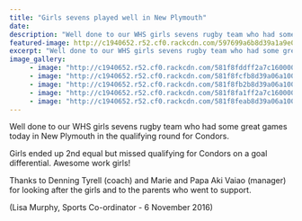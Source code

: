 ```yaml
---
title: "Girls sevens played well in New Plymouth"
date: 
description: "Well done to our WHS girls sevens rugby team who had some great games today in New Plymouth in the qualifying round for Condors."
featured-image: http://c1940652.r52.cf0.rackcdn.com/597699a6b8d39a1a9e000b03/Line-out-jump.jpg
excerpt: "Well done to our WHS girls sevens rugby team who had some great games today in New Plymouth in the qualifying round for Condors."
image_gallery:
     - image: "http://c1940652.r52.cf0.rackcdn.com/581f8fddff2a7c160000017a/running-with-ball.jpg"
     - image: "http://c1940652.r52.cf0.rackcdn.com/581f8fcfb8d39a06a1000184/lineout-just-before-jumping.jpg"
     - image: "http://c1940652.r52.cf0.rackcdn.com/581f8fb2b8d39a06a1000182/Line-out-jump.jpg"
     - image: "http://c1940652.r52.cf0.rackcdn.com/581f8fa1ff2a7c1600000177/in-a-huddle.jpg"
     - image: "http://c1940652.r52.cf0.rackcdn.com/581f8feab8d39a06a1000186/scrum.jpg"
---
```


<p><span>Well done to our WHS girls sevens rugby team who had some great games today in New Plymouth in the qualifying round for Condors.&nbsp;</span></p>
<p><span>Girls ended up 2nd equal but missed qualifying for Condors on a goal differential. Awesome work girls!&nbsp;</span></p>
<p><span>Thanks to Denning Tyrell (coach) and Marie and Papa Aki Vaiao (manager) for looking after the girls and to the parents who went to support.</span></p>
<p><span>(Lisa Murphy, Sports Co-ordinator - 6 November 2016)</span></p>

